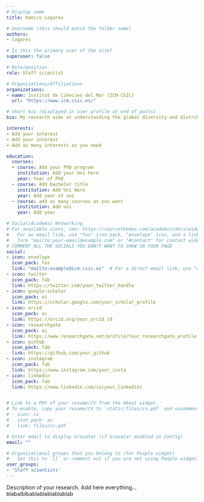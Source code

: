 ```yaml
---
# Display name
title: Ramiro Logares

# Username (this should match the folder name)
authors:  
- logares  

# Is this the primary user of the site?
superuser: false  

# Role/position
role: Staff scientist  

# Organizations/Affiliations
organizations:  
- name: Institut de Ciències del Mar (ICM-CSIC)
  url: "https://www.icm.csic.es/"  

# Short bio (displayed in user profile at end of posts)
bio: My research aims at understanding the global diversity and distribution of eukaryotic and prokaryotic microbes employing curated phylogenetic frameworks focusing on novel environmental taxa.  

interests:
- Add your interest  
- Add your interest  
- Add as many interests as you need  

education:
  courses:
  - course: Add your PhD program  
    institution: Add your Uni here  
    year: Year of PhD  
  - course: Add bachelor title  
    institution: Add Uni Here  
    year: Add year of uni  
  - course: add as many courses as you want  
    institution: Add uni  
    year: Add year  

# Social/Academic Networking
# For available icons, see: https://sourcethemes.com/academic/docs/widgets/#icons
#   For an email link, use "fas" icon pack, "envelope" icon, and a link in the
#   form "mailto:your-email@example.com" or "#contact" for contact widget.
# COMMENT ALL THE SOCIALS YOU DON?T WANT TO SHOW IN YOUR PAGE
social:
- icon: envelope
  icon_pack: fas
  link: "mailto:example@icm.csic.es"  # For a direct email link, use "mailto:test@example.org".
- icon: twitter
  icon_pack: fab
  link: https://twitter.com/your_twitter_handle
- icon: google-scholar
  icon_pack: ai
  link: https://scholar.google.com/your_scholar_profile
- icon: orcid
  icon_pack: ai
  link: https://orcid.org/your_orcid_id
- icon: researchgate
  icon_pack: ai
  link: https://www.researchgate.net/profile/Your_researchgate_profile
- icon: github
  icon_pack: fab
  link: https://github.com/your_github
- icon: instagram
  icon_pack: fab
  link: https://www.instagram.com/your_insta
- icon: linkedin
  icon_pack: fab
  link: https://www.linkedin.com/in/your_linkedin/


# Link to a PDF of your resume/CV from the About widget.
# To enable, copy your resume/CV to `static/files/cv.pdf` and uncomment the lines below.
# - icon: cv
#   icon_pack: ai
#   link: files/cv.pdf

# Enter email to display Gravatar (if Gravatar enabled in Config)
email: ""

# Organizational groups that you belong to (for People widget)
#   Set this to `[]` or comment out if you are not using People widget.
user_groups:  
- 'Staff scientists'  
---
```

Description of your research. Add here everything... blabalblbablablablablablab

